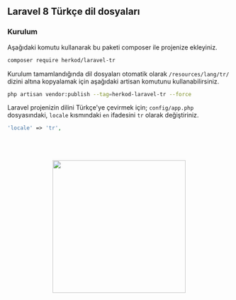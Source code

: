 ## Laravel 8 Türkçe dil dosyaları

### Kurulum

Aşağıdaki komutu kullanarak bu paketi composer ile projenize ekleyiniz.

```bash
composer require herkod/laravel-tr
```

Kurulum tamamlandığında dil dosyaları otomatik olarak `/resources/lang/tr/` dizini altına kopyalamak için aşağıdaki artisan komutunu kullanabilirsiniz.
```bash
php artisan vendor:publish --tag=herkod-laravel-tr --force
```

Laravel projenizin dilini Türkçe'ye çevirmek için; `config/app.php` dosyasındaki, `locale` kısmındaki `en` ifadesini `tr` olarak değiştiriniz.

```php
'locale' => 'tr',
```

<br>
<br>
<br>
<center><a href="https://www.herkod.com"><img src="https://herkod.com/images/logo/logo.svg" width="300"></a></center>